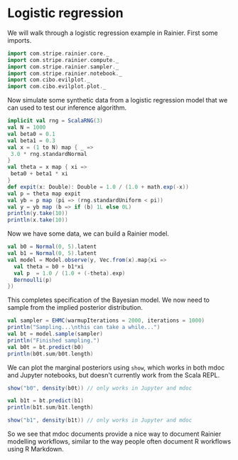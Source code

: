 # Logistic regression

We will walk through a logistic regression example in Rainier. First some imports.

```scala mdoc
import com.stripe.rainier.core._
import com.stripe.rainier.compute._
import com.stripe.rainier.sampler._
import com.stripe.rainier.notebook._
import com.cibo.evilplot._
import com.cibo.evilplot.plot._
```

Now simulate some synthetic data from a logistic regression model that we can used to test our inference algorithm.
```scala mdoc
implicit val rng = ScalaRNG(3)
val N = 1000
val beta0 = 0.1
val beta1 = 0.3
val x = (1 to N) map { _ =>
 3.0 * rng.standardNormal
}
val theta = x map { xi =>
 beta0 + beta1 * xi
}
def expit(x: Double): Double = 1.0 / (1.0 + math.exp(-x))
val p = theta map expit
val yb = p map (pi => (rng.standardUniform < pi))
val y = yb map (b => if (b) 1L else 0L)
println(y.take(10))
println(x.take(10))
```
Now we have some data, we can build a Rainier model.
```scala mdoc
val b0 = Normal(0, 5).latent
val b1 = Normal(0, 5).latent
val model = Model.observe(y, Vec.from(x).map{xi => 
  val theta = b0 + b1*xi
  val p  = 1.0 / (1.0 + (-theta).exp)
  Bernoulli(p)
})
```
This completes specification of the Bayesian model. We now need to sample from the implied posterior distribution.
```scala mdoc
val sampler = EHMC(warmupIterations = 2000, iterations = 1000)
println("Sampling...\nthis can take a while...")
val bt = model.sample(sampler)
println("Finished sampling.")
val b0t = bt.predict(b0)
println(b0t.sum/b0t.length)
```
We can plot the marginal posteriors using `show`, which works in both mdoc and Jupyter notebooks, but doesn't currently work from the Scala REPL.
```scala mdoc:image:b0.png
show("b0", density(b0t)) // only works in Jupyter and mdoc
```

```scala mdoc
val b1t = bt.predict(b1)
println(b1t.sum/b1t.length)
```

```scala mdoc:image:b1.png
show("b1", density(b1t)) // only works in Jupyter and mdoc
```
So we see that mdoc documents provide a nice way to document Rainier modelling workflows, similar to the way people often document R workflows using R Markdown.
